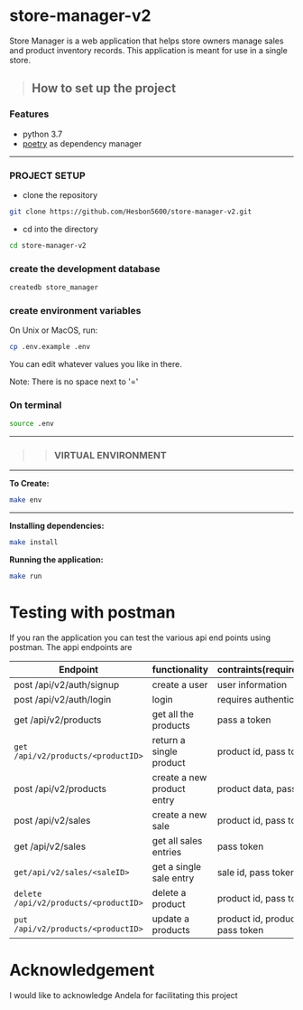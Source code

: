 # store-manager-v2
Store Manager is a web application that helps store owners manage sales and product inventory records. This application is meant for use in a single store.

> ## How to set up the project

### Features

- python 3.7
- [poetry](https://python-poetry.org/docs/) as dependency manager

---

### PROJECT SETUP

- clone the repository

```bash
git clone https://github.com/Hesbon5600/store-manager-v2.git
```

- cd into the directory

```bash
cd store-manager-v2
```

### create the development database

```bash
createdb store_manager
```

### create environment variables

  On Unix or MacOS, run:

```bash
cp .env.example .env
```

You can edit whatever values you like in there.

Note: There is no space next to '='

### On terminal

```bash
source .env
```

---

> > ### VIRTUAL ENVIRONMENT

---

**To Create:**

```bash
make env
```

---

**Installing dependencies:**

```bash
make install
```

**Running the application:**

```bash
make run
```


# Testing with postman
If you ran the application you can test the various api end points using postman. The appi endpoints are

|Endpoint|functionality|contraints(requirements)|
|-------|-------------|----------|
|post /api/v2/auth/signup|create a user|user information|
|post /api/v2/auth/login | login |requires authentication |
|get /api/v2/products| get all the products| pass a token |
|`get /api/v2/products/<productID>`|return a single product| product id, pass token|
|post /api/v2/products | create a new product entry| product data, pass token|
|post /api/v2/sales | create a new sale| product id, pass token|
|get /api/v2/sales | get all sales entries| pass token|
|`get/api/v2/sales/<saleID>`|get a single sale entry| sale id, pass token|
|`delete /api/v2/products/<productID>` | delete a product| product id, pass token|
|`put /api/v2/products/<productID>` | update a products|product id, product data, pass token|


# Acknowledgement
I would like to acknowledge Andela for facilitating this project
